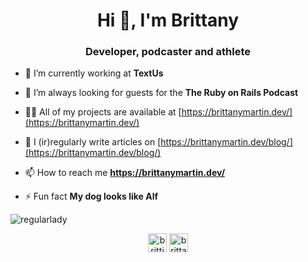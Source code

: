 <h1 align="center">Hi 👋, I'm Brittany</h1>
<h3 align="center">Developer, podcaster and athlete</h3>

- 🔭 I’m currently working at **TextUs**

- 👯 I’m always looking for guests for the **The Ruby on Rails Podcast**

- 👨‍💻 All of my projects are available at [https://brittanymartin.dev/](https://brittanymartin.dev/)

- 📝 I (ir)regularly write articles on [https://brittanymartin.dev/blog/](https://brittanymartin.dev/blog/)

- 📫 How to reach me **https://brittanymartin.dev/**

- ⚡ Fun fact **My dog looks like Alf**

<p><img align="center" src="https://github-readme-stats.vercel.app/api/top-langs/?username=regularlady&layout=compact" alt="regularlady" /></p>

<p align="center">
<a href="https://twitter.com/brittjmartin" target="blank"><img align="center" src="https://cdn.jsdelivr.net/npm/simple-icons@3.0.1/icons/twitter.svg" alt="brittjmartin" height="30" width="30" /></a>
<a href="https://linkedin.com/in/brittanyjmartin1" target="blank"><img align="center" src="https://cdn.jsdelivr.net/npm/simple-icons@3.0.1/icons/linkedin.svg" alt="brittanyjmartin1" height="30" width="30" /></a>
</p>
